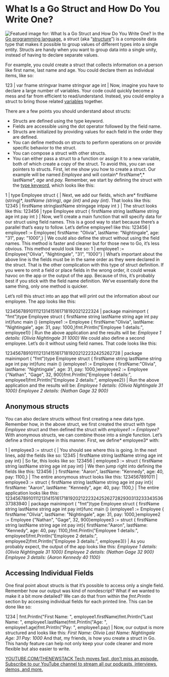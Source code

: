 # What Is a Go Struct and How Do You Write One?
![Featued image for: What Is a Go Struct and How Do You Write One?](https://cdn.thenewstack.io/media/2024/06/a7bd071c-buttons-3448899_1280-1024x682.jpg)
In the [Go programming language](https://thenewstack.io/golang-co-creator-rob-pike-what-go-got-right-and-wrong/), a struct (aka “[structure](https://go.dev/tour/moretypes/2)”) is a composite data type that makes it possible to group values of different types into a single entity. Structs are handy when you want to group data into a single unity, instead of having to declare separate values.

For example, you could create a struct that collects information on a person like first name, last name and age. You could declare them as individual items, like so:

123 |
var fname stringvar lname stringvar age int |
Now, imagine you have to declare a large number of variables. Your code could quickly become a mess and far from efficient to read/understand.
Instead, you could employ a struct to bring those related [variables](https://thenewstack.io/golang-variables-and-data-types-an-introduction/) together.

There are a few points you should understand about structs:

- Structs are defined using the type keyword.
- Fields are accessible using the dot operator followed by the field name.
- Structs are initialized by providing values for each field in the order they are defined.
- You can define methods on structs to perform operations on or provide specific behavior to the struct.
- You can compose a struct with other structs.
- You can either pass a struct to a function or assign it to a new variable, both of which create a copy of the struct. To avoid this, you can use pointers to structs.
First, let me show you how to create a struct. Our example will be named *Employee* and will contain* firstName*,* lastName*, *age* and *pay.* Remember, we start by defining the struct with the [type keyword](https://thenewstack.io/understanding-golang-type-system/), which looks like this:

1 |
type Employee struct { |
Next, we add our fields, which are* firstName (string)*, *lastName (string)*, *age (int)* and *pay (int)*. That looks like this:
12345 |
firstName stringlastName stringage intpay int } |
The struct looks like this:
123456 |
type Employee struct { firstName string lastName string age int pay int } |
Now, we’ll create a main function that will specify data for our struct using field names. This is a good way to start because there’s a parallel that’s easy to follow. Let’s define employee1 like this:
123456 |
employee1 := Employee{ firstName: "Olivia", lastName: "Nightingale", age: "31", pay: "1000",} |
We could also define the struct without using the field names. This method is faster and cleaner but for those new to Go, it’s less obvious. This method would look like so:
1 |
employee1 := Employee{"Olivia", "Nightingale", "31", "1000"} |
What’s important about the above line is the fields must be in the same order as they were declared in the struct. That is the other complication with this type of struct definition. If you were to omit a field or place fields in the wrong order, it could wreak havoc on the app or the output of the app. Because of this, it’s probably best if you stick with the field name definition.
We’ve essentially done the same thing, only one method is quicker.

Let’s roll this struct into an app that will print out the information about our employee. The app looks like this:

123456789101112131415161718192021222324 |
package mainimport ( "fmt")type Employee struct { firstName string lastName string age int pay int}func main () {employee1 := Employee { firstName:"Olivia", lastName: "Nightingale", age: 31, pay: 1000,}fmt.Println("Employee 1 details:", employee1)} |
Run the above application and the results will be:
*Employee 1 details: {Olivia Nightingale 31 1000}*
We could also define a second employee. Let’s do it without using field names. That code looks like this:

12345678910111213141516171819202122232425262728 |
package mainimport ( "fmt")type Employee struct { firstName string lastName string age int pay int}func main () {employee1 := Employee { firstName:"Olivia", lastName: "Nightingale", age: 31, pay: 1000,}employee2 := Employee {"Nathan", "Gage", 32, 900}fmt.Println("Employee 1 details:", employee1)fmt.Println("Employee 2 details:", employee2)} |
Run the above application and the results will be:
*Employee 1 details: {Olivia Nightingale 31 1000}*
*Employee 2 details: {Nathan Gage 32 900}*
## Anonymous structs
You can also declare structs without first creating a new data type. Remember how, in the above struct, we first created the struct with type *Employee* struct and then defined the struct with *employee1 := Employee?* With anonymous structs, we can combine those into a single function. Let’s define a third employee in this manner. First, we define* employee3* with:

1 |
employee3 := struct { |
You should see where this is going. In the next lines, add the fields like so:
12345 |
firstName string lastName string age int pay int} |
So far, this looks like so:
123456 |
employee3 := struct { firstName string lastName string age int pay int} |
We then jump right into defining the fields like this:
123456 |
} firstName: "Aaron", lastName: "Kennedy", age: 40, pay: 1100,} |
The entire anonymous struct looks like this:
1234567891011 |
employee3 := struct { firstName string lastName string age int pay int}{ firstName: "Aaron", lastName: "Kennedy", age: 40, pay: 1100,} |
The entire application looks like this:
12345678910111213141516171819202122232425262728293031323334353637383940 |
package mainimport ( "fmt")type Employee struct { firstName string lastName string age int pay int}func main () {employee1 := Employee { firstName:"Olivia", lastName: "Nightingale", age: 31, pay: 1000,}employee2 := Employee {"Nathan", "Gage", 32, 900}employee3 := struct { firstName string lastName string age int pay int}{ firstName:"Aaron", lastName: "Kennedy", age: 40, pay: 1100,}fmt.Println("Employee 1 details:", employee1)fmt.Println("Employee 2 details:", employee2)fmt.Println("Employee 3 details:", employee3)} |
As you probably expect, the output of the app looks like this:
*Employee 1 details: {Olivia Nightingale 31 1000}*
*Employee 2 details: {Nathan Gage 32 900}*
*Employee 3 details: {Aaron Kennedy 40 1100}*
## Accessing Individual Fields
One final point about structs is that it’s possible to access only a single field. Remember how our output was kind of nondescript? What if we wanted to make it a bit more detailed? We can do that from within the *fmt.Println* section by accessing individual fields for each printed line. This can be done like so:

1234 |
fmt.Println("First Name: ", employee1.firstName)fmt.Println("Last Name: ", employee1.lastName)fmt.Println("Age: ", employee1.age)fmt.Println("Pay: ", employee1.pay) |
Now, our output is more structured and looks like this:
*First Name: Olivia*
*Last Name: Nightingale*
*Age: 31*
*Pay: 1000*
And that, my friends, is how you create a struct in Go. This handy feature can help not only keep your code cleaner and more flexible but also easier to write.

[
YOUTUBE.COM/THENEWSTACK
Tech moves fast, don't miss an episode. Subscribe to our YouTube
channel to stream all our podcasts, interviews, demos, and more.
](https://youtube.com/thenewstack?sub_confirmation=1)